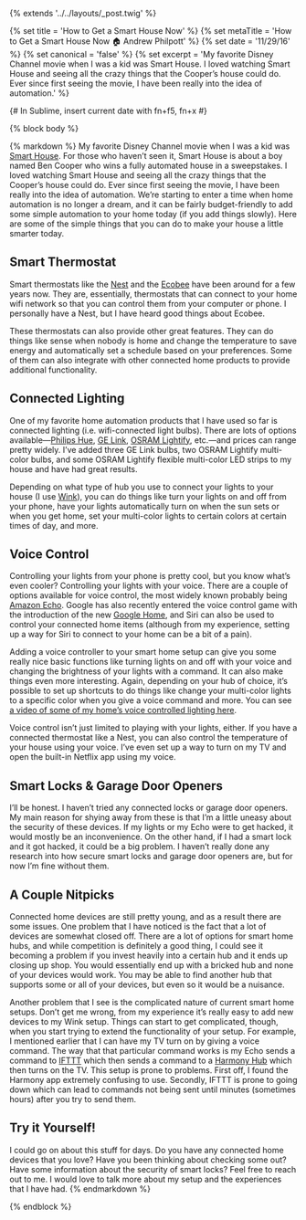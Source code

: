 {% extends '../../layouts/_post.twig' %}

{% set title = 'How to Get a Smart House Now' %}
{% set metaTitle = 'How to Get a Smart House Now 🏠 Andrew Philpott' %}
{% set date = '11/29/16' %}
{% set canonical = 'false' %}
{% set excerpt = 'My favorite Disney Channel movie when I was a kid was Smart House. I loved watching Smart House and seeing all the crazy things that the Cooper’s house could do. Ever since first seeing the movie, I have been really into the idea of automation.' %}

{# In Sublime, insert current date with fn+f5, fn+x #}

{% block body %}

{% markdown %}
My favorite Disney Channel movie when I was a kid was [Smart House](http://www.imdb.com/title/tt0192618/). For those who haven’t seen it, Smart House is about a boy named Ben Cooper who wins a fully automated house in a sweepstakes. I loved watching Smart House and seeing all the crazy things that the Cooper’s house could do. Ever since first seeing the movie, I have been really into the idea of automation. We’re starting to enter a time when home automation is no longer a dream, and it can be fairly budget-friendly to add some simple automation to your home today (if you add things slowly). Here are some of the simple things that you can do to make your house a little smarter today.

## Smart Thermostat

Smart thermostats like the [Nest](https://nest.com) and the [Ecobee](https://www.ecobee.com) have been around for a few years now. They are, essentially, thermostats that can connect to your home wifi network so that you can control them from your computer or phone. I personally have a Nest, but I have heard good things about Ecobee.

These thermostats can also provide other great features. They can do things like sense when nobody is home and change the temperature to save energy and automatically set a schedule based on your preferences. Some of them can also integrate with other connected home products to provide additional functionality.

## Connected Lighting

One of my favorite home automation products that I have used so far is connected lighting (i.e. wifi-connected light bulbs). There are lots of options available—[Philips Hue](http://www2.meethue.com/en-us/), [GE Link](http://www.gelinkbulbs.com), [OSRAM Lightify](https://www.osram.com/osram_com/tools-and-services/tools/lightify---smart-connected-light/), etc.—and prices can range pretty widely. I’ve added three GE Link bulbs, two OSRAM Lightify multi-color bulbs, and some OSRAM Lightify flexible multi-color LED strips to my house and have had great results.

Depending on what type of hub you use to connect your lights to your house (I use [Wink](http://wink.com)), you can do things like turn your lights on and off from your phone, have your lights automatically turn on when the sun sets or when you get home, set your multi-color lights to certain colors at certain times of day, and more.

## Voice Control

Controlling your lights from your phone is pretty cool, but you know what’s even cooler? Controlling your lights with your voice. There are a couple of options available for voice control, the most widely known probably being [Amazon Echo](https://amzn.com/B00X4WHP5E). Google has also recently entered the voice control game with the introduction of the new [Google Home](https://madeby.google.com/home/), and Siri can also be used to control your connected home items (although from my experience, setting up a way for Siri to connect to your home can be a bit of a pain).

Adding a voice controller to your smart home setup can give you some really nice basic functions like turning lights on and off with your voice and changing the brightness of your lights with a command. It can also make things even more interesting. Again, depending on your hub of choice, it’s possible to set up shortcuts to do things like change your multi-color lights to a specific color when you give a voice command and more. You can see [a video of some of my home’s voice controlled lighting here](https://dl.dropboxusercontent.com/u/575400/blog/lights.mp4).

Voice control isn’t just limited to playing with your lights, either. If you have a connected thermostat like a Nest, you can also control the temperature of your house using your voice. I’ve even set up a way to turn on my TV and open the built-in Netflix app using my voice.

## Smart Locks &amp; Garage Door Openers

I’ll be honest. I haven’t tried any connected locks or garage door openers. My main reason for shying away from these is that I’m a little uneasy about the security of these devices. If my lights or my Echo were to get hacked, it would mostly be an inconvenience. On the other hand, if I had a smart lock and it got hacked, it could be a big problem. I haven’t really done any research into how secure smart locks and garage door openers are, but for now I’m fine without them.

## A Couple Nitpicks

Connected home devices are still pretty young, and as a result there are some issues. One problem that I have noticed is the fact that a lot of devices are somewhat closed off. There are a lot of options for smart home hubs, and while competition is definitely a good thing, I could see it becoming a problem if you invest heavily into a certain hub and it ends up closing up shop. You would essentially end up with a bricked hub and none of your devices would work. You may be able to find another hub that supports some or all of your devices, but even so it would be a nuisance.

Another problem that I see is the complicated nature of current smart home setups. Don’t get me wrong, from my experience it’s really easy to add new devices to my Wink setup. Things can start to get complicated, though, when you start trying to extend the functionality of your setup. For example, I mentioned earlier that I can have my TV turn on by giving a voice command. The way that that particular command works is my Echo sends a command to [IFTTT](http://ifttt.com) which then sends a command to a [Harmony Hub](http://www.logitech.com/en-us/product/harmony-hub) which then turns on the TV. This setup is prone to problems. First off, I found the Harmony app extremely confusing to use. Secondly, IFTTT is prone to going down which can lead to commands not being sent until minutes (sometimes hours) after you try to send them.

## Try it Yourself!

I could go on about this stuff for days. Do you have any connected home devices that you love? Have you been thinking about checking some out? Have some information about the security of smart locks? Feel free to reach out to me. I would love to talk more about my setup and the experiences that I have had.
{% endmarkdown %}

{% endblock %}
